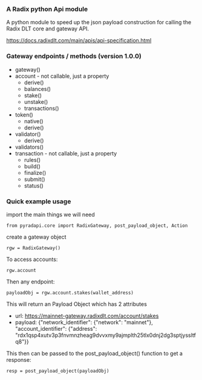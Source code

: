 ### A Radix python Api module

A python module to speed up the json payload construction for calling the Radix DLT core and gateway API.

https://docs.radixdlt.com/main/apis/api-specification.html

### Gateway endpoints / methods (version 1.0.0)
- gateway()
- account - not callable, just a property
    - derive()
    - balances()
    - stake()
    - unstake()
    - transactions()
- token()
    - native()
    - derive()
- validator()
    - derive()
- validators()
- transaction - not callable, just a property
    - rules()
    - build()
    - finalize()
    - submit()
    - status()



### Quick example usage
import the main things we will need

    from pyradapi.core import RadixGateway, post_payload_object, Action

create a gateway object

    rgw = RadixGateway()

To access accounts:

    rgw.account

Then any endpoint:

    payloadObj = rgw.account.stakes(wallet_address)

This will return an Payload Object which has 2 attributes

 - url:		https://mainnet-gateway.radixdlt.com/account/stakes 
 - payload:	{"network_identifier": {"network": "mainnet"}, "account_identifier": {"address": "rdx1qsp4xutv3p3fnvmnzheag9dvvxmy9ajmplth25tlx0dnj2dg3sptjyssltfq8"}}


This then can be passed to the post_payload_object() function to get a response:

    resp = post_payload_object(payloadObj)



